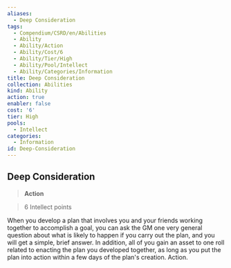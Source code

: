 ```yaml
---
aliases:
  - Deep Consideration
tags:
  - Compendium/CSRD/en/Abilities
  - Ability
  - Ability/Action
  - Ability/Cost/6
  - Ability/Tier/High
  - Ability/Pool/Intellect
  - Ability/Categories/Information
title: Deep Consideration
collection: Abilities
kind: Ability
action: true
enabler: false
cost: '6'
tier: High
pools:
  - Intellect
categories:
  - Information
id: Deep-Consideration
---
```

## Deep Consideration    
>**Action**    
>6 Intellect points  
    
When you develop a plan that involves you and your friends working together to accomplish a goal, you can ask the GM one very general question about what is likely to happen if you carry out the plan, and you will get a simple, brief answer. In addition, all of you gain an asset to one roll related to enacting the plan you developed together, as long as you put the plan into action within a few days of the plan's creation. Action.
